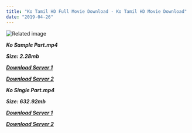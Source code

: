 ```yaml
---
title: "Ko Tamil HD Full Movie Download - Ko Tamil HD Movie Download"
date: "2019-04-26"
---
```


![Related image](https://4.bp.blogspot.com/-v-EN1Ho81Sk/TbQ2eMskhOI/AAAAAAAABXA/vl73X1CxHcM/s640/221873_168136759910059_147772335279835_413948_4743932_n.jpg)

**_Ko Sample Part.mp4_**

**_Size: 2.28mb_**

**_[Download Server 1](http://p1.wetransfer.vip/files/Tamil{2c088f659142c0283fde3b45bf50b63be20aae7f704a2f0bf67686df6392cb2e}20Movies/Tamil{2c088f659142c0283fde3b45bf50b63be20aae7f704a2f0bf67686df6392cb2e}20Recent{2c088f659142c0283fde3b45bf50b63be20aae7f704a2f0bf67686df6392cb2e}20Movies/Ko{2c088f659142c0283fde3b45bf50b63be20aae7f704a2f0bf67686df6392cb2e}20(2011)/Ko{2c088f659142c0283fde3b45bf50b63be20aae7f704a2f0bf67686df6392cb2e}20(2011){2c088f659142c0283fde3b45bf50b63be20aae7f704a2f0bf67686df6392cb2e}20HDRip/Ko{2c088f659142c0283fde3b45bf50b63be20aae7f704a2f0bf67686df6392cb2e}20(2011){2c088f659142c0283fde3b45bf50b63be20aae7f704a2f0bf67686df6392cb2e}20Sample{2c088f659142c0283fde3b45bf50b63be20aae7f704a2f0bf67686df6392cb2e}20(640x360).mp4)_**

**_[Download Server 2](http://p1.wetransfer.vip/files/Tamil{2c088f659142c0283fde3b45bf50b63be20aae7f704a2f0bf67686df6392cb2e}20Movies/Tamil{2c088f659142c0283fde3b45bf50b63be20aae7f704a2f0bf67686df6392cb2e}20Recent{2c088f659142c0283fde3b45bf50b63be20aae7f704a2f0bf67686df6392cb2e}20Movies/Ko{2c088f659142c0283fde3b45bf50b63be20aae7f704a2f0bf67686df6392cb2e}20(2011)/Ko{2c088f659142c0283fde3b45bf50b63be20aae7f704a2f0bf67686df6392cb2e}20(2011){2c088f659142c0283fde3b45bf50b63be20aae7f704a2f0bf67686df6392cb2e}20HDRip/Ko{2c088f659142c0283fde3b45bf50b63be20aae7f704a2f0bf67686df6392cb2e}20(2011){2c088f659142c0283fde3b45bf50b63be20aae7f704a2f0bf67686df6392cb2e}20Sample{2c088f659142c0283fde3b45bf50b63be20aae7f704a2f0bf67686df6392cb2e}20(640x360).mp4)_**

**_Ko Single Part.mp4_**

**_Size: 632.92mb_**

**_[Download Server 1](http://p1.wetransfer.vip/files/Tamil{2c088f659142c0283fde3b45bf50b63be20aae7f704a2f0bf67686df6392cb2e}20Movies/Tamil{2c088f659142c0283fde3b45bf50b63be20aae7f704a2f0bf67686df6392cb2e}20Recent{2c088f659142c0283fde3b45bf50b63be20aae7f704a2f0bf67686df6392cb2e}20Movies/Ko{2c088f659142c0283fde3b45bf50b63be20aae7f704a2f0bf67686df6392cb2e}20(2011)/Ko{2c088f659142c0283fde3b45bf50b63be20aae7f704a2f0bf67686df6392cb2e}20(2011){2c088f659142c0283fde3b45bf50b63be20aae7f704a2f0bf67686df6392cb2e}20HDRip/Ko{2c088f659142c0283fde3b45bf50b63be20aae7f704a2f0bf67686df6392cb2e}20(2011){2c088f659142c0283fde3b45bf50b63be20aae7f704a2f0bf67686df6392cb2e}20Single{2c088f659142c0283fde3b45bf50b63be20aae7f704a2f0bf67686df6392cb2e}20Part{2c088f659142c0283fde3b45bf50b63be20aae7f704a2f0bf67686df6392cb2e}20(640x360).mp4)_**

**_[Download Server 2](http://p1.wetransfer.vip/files/Tamil{2c088f659142c0283fde3b45bf50b63be20aae7f704a2f0bf67686df6392cb2e}20Movies/Tamil{2c088f659142c0283fde3b45bf50b63be20aae7f704a2f0bf67686df6392cb2e}20Recent{2c088f659142c0283fde3b45bf50b63be20aae7f704a2f0bf67686df6392cb2e}20Movies/Ko{2c088f659142c0283fde3b45bf50b63be20aae7f704a2f0bf67686df6392cb2e}20(2011)/Ko{2c088f659142c0283fde3b45bf50b63be20aae7f704a2f0bf67686df6392cb2e}20(2011){2c088f659142c0283fde3b45bf50b63be20aae7f704a2f0bf67686df6392cb2e}20HDRip/Ko{2c088f659142c0283fde3b45bf50b63be20aae7f704a2f0bf67686df6392cb2e}20(2011){2c088f659142c0283fde3b45bf50b63be20aae7f704a2f0bf67686df6392cb2e}20Single{2c088f659142c0283fde3b45bf50b63be20aae7f704a2f0bf67686df6392cb2e}20Part{2c088f659142c0283fde3b45bf50b63be20aae7f704a2f0bf67686df6392cb2e}20(640x360).mp4)_**
